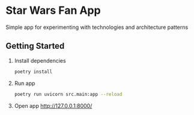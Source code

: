 # Star Wars Fan App

Simple app for experimenting with technologies and architecture patterns

## Getting Started

1. Install dependencies
   ```bash
   poetry install
   ``` 
1. Run app
   ```bash
   poetry run uvicorn src.main:app --reload
   ```
1. Open app http://127.0.0.1:8000/
